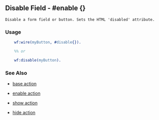 

## Disable Field - #enable {}

	Disable a form field or button. Sets the HTML 'disabled' attribute.

### Usage

```erlang
	wf:wire(myButton, #disable{}).

	%% or

	wf:disable(myButton).

```

### See Also

 *  [base action](./action_base.md)

 *  [enable action](./enable.md)

 *  [show action](./show.md)

 *  [hide action](./hide.md)
